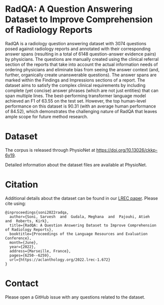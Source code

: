 # RadQA: A Question Answering Dataset to Improve Comprehension of Radiology Reports

RadQA is a radiology question answering dataset with 3074 questions posed against radiology reports and annotated with their corresponding answer spans (resulting in a total of 6148 question-answer evidence pairs) by physicians. The questions are manually created using the clinical referral section of the reports that take into account the actual information needs of ordering physicians and eliminate bias from seeing the answer context (and, further, organically create unanswerable questions). The answer spans are marked within the Findings and Impressions sections of a report. The dataset aims to satisfy the complex clinical requirements by including complete (yet concise) answer phrases (which are not just entities) that can span multiple lines. The best-performing transformer language model achieved an F1 of 63.55 on the test set. However, the top human-level performance on this dataset is 90.31 (with an average human performance of 84.52), which demonstrates the challenging nature of RadQA that leaves ample scope for future method research.

# Dataset

The corpus is released through PhysioNet at https://doi.org/10.13026/ckkp-6y19.

Detailed information about the dataset files are available at PhysioNet.

# Citation

Additional details about the dataset can be found in our [LREC paper](https://aclanthology.org/2022.lrec-1.672). Please cite using:

```
@inproceedings{soni2022radqa,
  author={Soni, Sarvesh  and  Gudala, Meghana  and  Pajouhi, Atieh  and  Roberts, Kirk},
  title={RadQA: A Question Answering Dataset to Improve Comprehension of Radiology Reports},
  booktitle={Proceedings of the Language Resources and Evaluation Conference},
  month={June},
  year={2022},
  address={Marseille, France},
  pages={6250--6259},
  url={https://aclanthology.org/2022.lrec-1.672}
}
```

# Contact

Please open a GitHub issue with any questions related to the dataset.